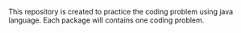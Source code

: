 This repository is created to practice the coding problem using java language. 
Each package will contains one coding problem.

